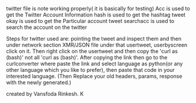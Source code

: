 twitter file is note working properly( it is basically for testing)
Acc is used to get the Twitter Account Information
hash is used to get the hashtag tweet
okay is used to get the Particular account tweet
searchacc is used to search the account on the twitter



Steps for twitter used are:
pointing the tweet and inspect them and then under network section XMR/JSON file under that usertweet, userbyscreen click on it.
Then right click on the usertweet and then copy the 'curl as (bash)' not all 'curl as (bash)'.
After copying the link then go to the curlconverter where paste the link and select language as python(or any other language which you like to prefer), then paste that code in your interested language.
(Then Replace your old headers, params, response with the newly generated.)

created by Vansfoda Rinkesh. K